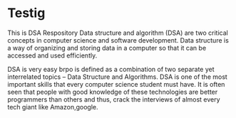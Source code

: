 # Testig
This is DSA Respository
Data structure and algorithm (DSA) are two critical concepts in computer science and software development. Data structure is a way of organizing and storing data in a computer so that it can be accessed and used efficiently.


DSA is very easy brpo is defined as a combination of two separate yet interrelated topics – Data Structure and Algorithms. DSA is one of the most important skills that every computer science student must have. It is often seen that people with good knowledge of these technologies are better programmers than others and thus, crack the interviews of almost every tech giant like Amazon,google.

